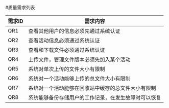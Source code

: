 #质量需求列表

| 需求ID | 需求内容 |
| --- | --- |
| QR1 |  查看其他用户的信息必须先通过系统认证  |
| QR2 |  查看活动信息必须通过系统认证 |
| QR3 |  查看和下载文件必须通过系统认证 |
| QR4 |  上传文件，管理文件版本必须先加入某个活动 |
| QR5 |  系统对单次上传的文件大小有限制 |
| QR6 |  系统对一个活动能够上传的总文件大小有限制 |
| QR7 |  系统对一个活动能够在回收站中缓存的总文件大小有限制 |
| QR8 |  系统能够备份存储用户的工作记录，在发生故障时可以恢复 |
